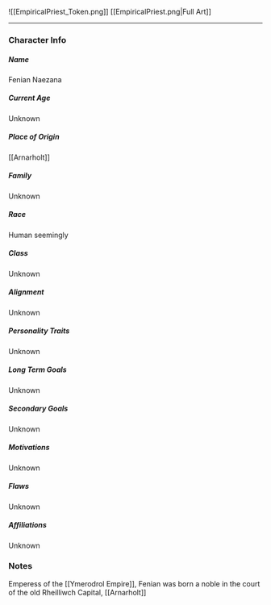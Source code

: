 ![[EmpiricalPriest_Token.png]]
[[EmpiricalPriest.png|Full Art]]

---
### Character Info

##### Name 
Fenian Naezana
##### Current Age
Unknown
##### Place of Origin
[[Arnarholt]]
##### Family
Unknown
##### Race
Human seemingly
##### Class
Unknown
##### Alignment
Unknown
##### Personality Traits
Unknown

##### Long Term Goals
Unknown

##### Secondary Goals
Unknown

##### Motivations
Unknown

##### Flaws
Unknown

##### Affiliations
Unknown

### Notes
Emperess of the [[Ymerodrol Empire]], Fenian was born a noble in the court of the old Rheilliwch Capital, [[Arnarholt]]